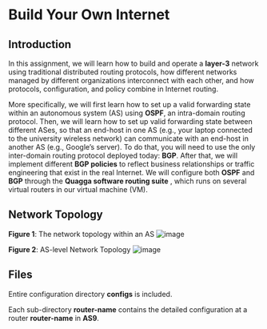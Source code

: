 # Build Your Own Internet

Introduction
---
In   this   assignment,   we   will   learn   how   to   build   and   operate   a   **layer-3**   network   using   traditional distributed   routing   protocols,   how   different   networks   managed   by   different   organizations interconnect   with   each   other,   and   how   protocols,   configuration,   and   policy   combine   in   Internet routing.

More   specifically,   we   will   first   learn   how   to   set   up   a   valid   forwarding   state   within     an autonomous   system   (AS)   using   **OSPF**,   an   intra-domain   routing   protocol.   Then,   we   will learn   how   to   set   up   valid   forwarding   state   between   different   ASes,   so   that   an   end-host   in   one   AS (e.g.,   your   laptop   connected   to   the   university   wireless   network)   can   communicate   with   an end-host   in   another   AS   (e.g.,   Google’s   server).   To   do   that,   you   will   need   to   use   the   only inter-domain   routing   protocol   deployed   today:   **BGP**.   After   that,   we   will   implement different   **BGP   policies**   to   reflect   business   relationships   or   traffic   engineering   that   exist   in   the   real Internet.   We   will   configure   both   **OSPF**   and   **BGP**   through   the    **Quagga   software   routing suite** ,   which   runs   on   several   virtual   routers   in   our   virtual   machine   (VM).

Network Topology
---

**Figure 1**: The network topology within an AS
![image](https://github.com/Shenzhi-ZHANG/CourseRelated/blob/master/Computer_Networks/Project2/Network%20Topology%20Within%20AS.png)

**Figure 2**: AS-level Network Topology 
![image](https://github.com/Shenzhi-ZHANG/CourseRelated/blob/master/Computer_Networks/Project2/AS-level%20Network%20Topology.png)

Files
---

Entire configuration directory **configs** is included.

Each sub-directory **router-name** contains the detailed configuration at a router **router-name** in **AS9**.
